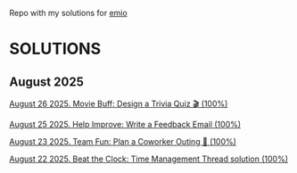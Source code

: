 Repo with my solutions for [emio](https://emio.io/)

# SOLUTIONS

## August 2025

[August 26 2025. Movie Buff: Design a Trivia Quiz 🎬 (100%)](https://github.com/mikaeltorni/emio_solutions/blob/master/august_2025/26082025_movie_buff_design_a_trivia_quiz.md)

[August 25 2025. Help Improve: Write a Feedback Email (100%)](https://github.com/mikaeltorni/emio_solutions/blob/master/august_2025/25082025_help_improve_write_a_feedback_email.md)

[August 23 2025. Team Fun: Plan a Coworker Outing 🎉 (100%)](https://github.com/mikaeltorni/emio_solutions/blob/master/august_2025/23082025_team_fun_plan_a_coworker_outing.md)

[August 22 2025. Beat the Clock: Time Management Thread solution (100%)](https://github.com/mikaeltorni/emio_solutions/blob/master/august_2025/22082025_beat_the_clock_time_management_thread.md)
